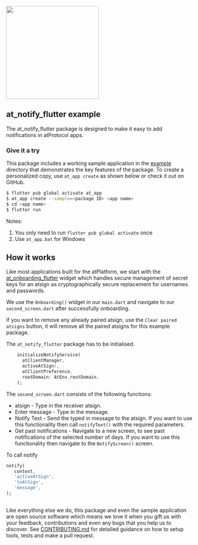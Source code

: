 <img width=250px src="https://atsign.dev/assets/img/atPlatform_logo_gray.svg?sanitize=true">

## at_notify_flutter example
The at_notify_flutter package is designed to make it easy to add notifications in atProtocol apps.

### Give it a try
This package includes a working sample application in the [example](https://github.com/atsign-foundation/at_widgets/tree/trunk/at_notify_flutter/example) directory that demonstrates the key features of the package. To create a personalized copy, use ```at_app create``` as shown below or check it out on GitHub.

```sh
$ flutter pub global activate at_app 
$ at_app create --sample=<package ID> <app name> 
$ cd <app name>
$ flutter run
```
Notes: 
1. You only need to run ```flutter pub global activate``` once
2. Use ```at_app.bat``` for Windows

## How it works

Like most applications built for the atPlatform, we start with the [at_onboarding_flutter](https://pub.dev/packages/at_onboarding_flutter) widget which handles secure management of secret keys for an atsign as cryptographically secure replacement for usernames and passwords.

We use the `Onboarding()` widget in our `main.dart` and navigate to our `second_screen.dart` after successfully onboarding.

If you want to remove any already paired atsign, use the `Clear paired atsigns` button, it will remove all the paired atsigns for this example package.

The `at_notify_flutter` package has to be initialised.
```dart
    initializeNotifyService(
      atClientManager,
      activeAtSign!,
      atClientPreference,
      rootDomain: AtEnv.rootDomain,
    );
```

The `second_screen.dart` consists of the following functions:
 - atsign - Type in the receiver atsign.
 - Enter message - Type in the message.
 - Notify Text - Send the typed in message to the atsign. If you want to use this functionality then call `notifyText()` with the required parameters.
 - Get past notifications - Navigate to a new screen, to see past notifications of the selected number of days. If you want to use this functionality then navigate to the `NotifyScreen()` screen.


To call notify
```dart
notify(
   context,
   'activeAtSign',
   'toAtSign',
   'message',
);
```

##
Like everything else we do, this package and even the sample application are open source software which means we love it when you gift us with your feedback, contributions and even any bugs that you help us to discover. See [CONTRIBUTING.md](https://github.com/atsign-foundation/at_widgets/blob/trunk/CONTRIBUTING.md) for detailed guidance on how to setup tools, tests and make a pull request.
